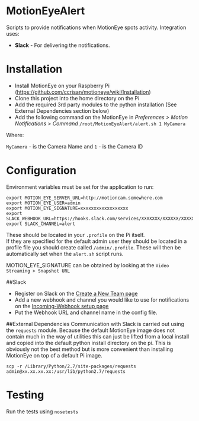 # MotionEyeAlert
Scripts to provide notifications when MotionEye spots activity.
Integration uses:

* __Slack__ - For delivering the notifications.

# Installation

* Install MotionEye on your Raspberry Pi (https://github.com/ccrisan/motioneye/wiki/Installation)
* Clone this project into the home directory on the Pi
* Add the required 3rd party modules to the python installation (See External Dependencies section below) 
* Add the following command on the MotionEye in 
_Preferences > Motion Notifications > Command_
``/root/MotionEyeAlert/alert.sh 1 MyCamera``

Where:

``MyCamera`` - is the Camera Name and 
``1`` - is the Camera ID

# Configuration

Environment variables must be set for the application to run:

```
export MOTION_EYE_SERVER_URL=http://motioncam.somewhere.com
export MOTION_EYE_USER=admin
export MOTION_EYE_SIGNATURE=xxxxxxxxxxxxxxxxxx
export SLACK_WEBHOOK_URL=https://hooks.slack.com/services/XXXXXXX/XXXXXX/XXXXXXXXXX
export SLACK_CHANNEL=alert
```

These should be located in your ```.profile``` on the Pi itself.  
If they are specified for the default admin user they should be located in a
profile file you should create called ```/admin/.profile```.  These will then be 
automatically set when the ```alert.sh``` script runs.

MOTION_EYE_SIGNATURE can be obtained by looking at the ```Video Streaming > Snapshot URL``` 

##Slack
* Register on Slack on the [Create a New Team page](https://slack.com/create#email)
* Add a new webhook and channel you would like to use for notifications on the [Incoming-Webhook setup page](https://my.slack.com/services/new/incoming-webhook/)
* Put the Webhook URL and channel name in the config file.

##External Dependencies
Communication with Slack is carried out using the ```requests``` module.  Because the default MotionEye image does not contain
much in the way of utilities this can just be lifted from a local install and copied into the default python install directory on the pi.  This is obviously not the best method but 
is more convenient than installing MotionEye on top of a default Pi image.

```
scp -r /Library/Python/2.7/site-packages/requests admin@xx.xx.xx.xx:/usr/lib/python2.7/requests
```

# Testing
Run the tests using
```nosetests```
